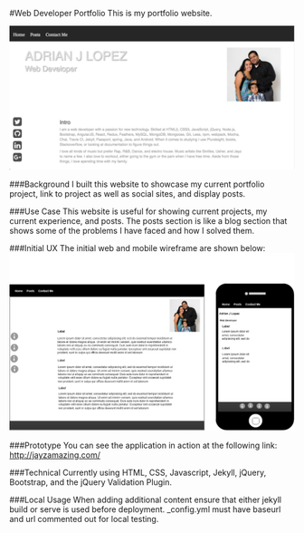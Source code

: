 #Web Developer Portfolio
This is my portfolio website.

![image](<./github/Screenshot.png>)

###Background
I built this website to showcase my current portfolio project, link to project as well as social sites, and display posts.

###Use Case
This website is useful for showing current projects, my current experience, and posts. The posts section is like a blog section that shows some of the problems I have faced and how I solved them.

###Initial UX
The initial web and mobile wireframe are shown below:
![image](<./github/Wireframe.png>)

###Prototype
You can see the application in action at the following link:
http://jayzamazing.com/

###Technical
Currently using HTML, CSS, Javascript, Jekyll, jQuery, Bootstrap, and the jQuery Validation Plugin.

###Local Usage
When adding additional content ensure that either jekyll build or serve is used before deployment. _config.yml must have baseurl and url commented out for local testing. 
